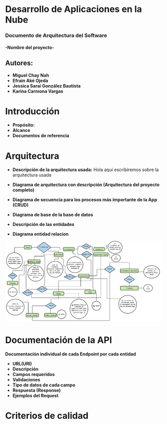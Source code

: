 # Desarrollo de Aplicaciones en la Nube 
### Documento de Arquitectura del Software
#### -Nombre del proyecto-
## Autores:
- **Miguel Chay Nah**
- **Efrain Aké Ojeda**
- **Jessica Sarai González Bautista**
- **Karina Carmona Vargas**

# Introducción
- **Propósito:**
- **Alcance**
- **Documentos de referencia**
# Arquitectura
- **Descripción de la arquitectura usada:**
Hola aqui escribiremos sobre la arquitectura usada 

- **Diagrama de arquitectura con descripción (Arquitectura del proyecto completo)**

- **Diagrama de secuencia para los procesos más importante de la App (CRUD)**

- **Diagrama de base de la base de datos**

- **Descripción de las entidades**

- **Diagrama entidad relacion**

![image](https://github.com/JessicaSarai98/Proyecto-Nube/blob/main/imagenes/entidad-relacion.PNG)

# Documentación de la API
**Documentación individual de cada Endpoint por cada entidad**
- **URL(URI)**
- **Descripción**
- **Campos requeridos**
- **Validaciones**
- **Tipo de datos de cada campo**
- **Respuesta (Response)**
- **Ejemplos del Request**

# Criterios de calidad






